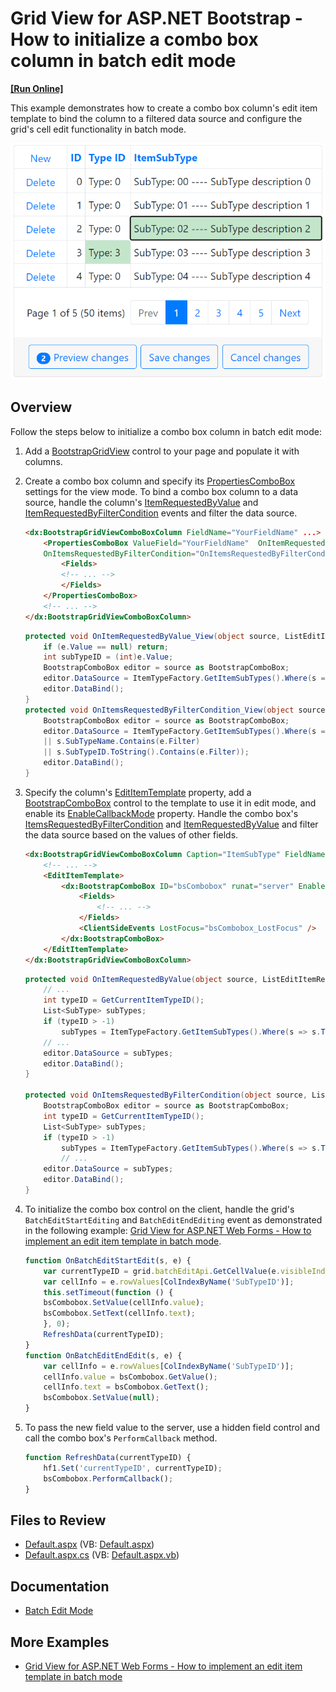 # Grid View for ASP.NET Bootstrap - How to initialize a combo box column in batch edit mode
<!-- run online -->
**[[Run Online]](https://codecentral.devexpress.com/193504356/)**
<!-- run online end -->

This example demonstrates how to create a combo box column's edit item template to bind the column to a filtered data source and configure the grid's cell edit functionality in batch mode.

![Initialize combo box column](ComboBoxColumn.png)

## Overview

Follow the steps below to initialize a combo box column in batch edit mode:

1. Add a [BootstrapGridView](https://docs.devexpress.com/AspNetBootstrap/DevExpress.Web.Bootstrap.BootstrapGridView) control to your page and populate it with columns.

2. Create a combo box column and specify its [PropertiesComboBox](https://docs.devexpress.com/AspNetBootstrap/DevExpress.Web.Bootstrap.BootstrapGridViewComboBoxColumn.PropertiesComboBox) settings for the view mode. To bind a combo box column to a data source, handle the column's [ItemRequestedByValue](https://docs.devexpress.com/AspNet/DevExpress.Web.ASPxComboBox.ItemRequestedByValue) and [ItemRequestedByFilterCondition](https://docs.devexpress.com/AspNet/DevExpress.Web.ASPxComboBox.ItemsRequestedByFilterCondition) events and filter the data source.

    ```aspx
    <dx:BootstrapGridViewComboBoxColumn FieldName="YourFieldName" ...>
        <PropertiesComboBox ValueField="YourFieldName"	OnItemRequestedByValue="OnItemRequestedByValue_View"
        OnItemsRequestedByFilterCondition="OnItemsRequestedByFilterCondition_View" TextFormatString="{0}|{1}...">
            <Fields>
            <!-- ... -->
            </Fields>
        </PropertiesComboBox>
        <!-- ... -->
    </dx:BootstrapGridViewComboBoxColumn>
    ```

    ```cs
    protected void OnItemRequestedByValue_View(object source, ListEditItemRequestedByValueEventArgs e) {
        if (e.Value == null) return;
        int subTypeID = (int)e.Value;
        BootstrapComboBox editor = source as BootstrapComboBox;
        editor.DataSource = ItemTypeFactory.GetItemSubTypes().Where(s => s.SubTypeID == subTypeID);
        editor.DataBind();
    }
    protected void OnItemsRequestedByFilterCondition_View(object source, ListEditItemsRequestedByFilterConditionEventArgs e) {
        BootstrapComboBox editor = source as BootstrapComboBox;
        editor.DataSource = ItemTypeFactory.GetItemSubTypes().Where(s => s.SubTypeDescription.Contains(e.Filter)
        || s.SubTypeName.Contains(e.Filter)
        || s.SubTypeID.ToString().Contains(e.Filter));
        editor.DataBind();
    }
    ```

3. Specify the column's [EditItemTemplate](https://docs.devexpress.com/AspNet/DevExpress.Web.GridViewDataColumn.EditItemTemplate) property, add a [BootstrapComboBox](https://docs.devexpress.com/AspNetBootstrap/DevExpress.Web.Bootstrap.BootstrapComboBox) control to the template to use it in edit mode, and enable its [EnableCallbackMode]() property. Handle the combo box's [ItemsRequestedByFilterCondition](https://docs.devexpress.com/AspNet/DevExpress.Web.ASPxComboBox.ItemsRequestedByFilterCondition) and [ItemRequestedByValue](https://docs.devexpress.com/AspNet/DevExpress.Web.ASPxComboBox.ItemRequestedByValue) and filter the data source based on the values of other fields. 

    ```aspx
    <dx:BootstrapGridViewComboBoxColumn Caption="ItemSubType" FieldName="SubTypeID" VisibleIndex="4">
        <!-- ... -->
        <EditItemTemplate>
            <dx:BootstrapComboBox ID="bsCombobox" runat="server" EnableCallbackMode="true" ClientInstanceName="bsCombobox" OnItemRequestedByValue="OnItemRequestedByValue" OnItemsRequestedByFilterCondition="OnItemsRequestedByFilterCondition" ValueField="SubTypeID" TextFormatString="SubTypeID: {0} ---- Desription: {1}">
                <Fields>
                    <!-- ... -->
                </Fields>
                <ClientSideEvents LostFocus="bsCombobox_LostFocus" />
            </dx:BootstrapComboBox>
        </EditItemTemplate>
    </dx:BootstrapGridViewComboBoxColumn>
    ```

    ```cs
    protected void OnItemRequestedByValue(object source, ListEditItemRequestedByValueEventArgs e) {
        // ...
        int typeID = GetCurrentItemTypeID();
        List<SubType> subTypes;
        if (typeID > -1)
            subTypes = ItemTypeFactory.GetItemSubTypes().Where(s => s.TypeID == typeID && s.SubTypeID.ToString() == id).ToList();
        // ...
        editor.DataSource = subTypes;
        editor.DataBind();
    }

    protected void OnItemsRequestedByFilterCondition(object source, ListEditItemsRequestedByFilterConditionEventArgs e) {
        BootstrapComboBox editor = source as BootstrapComboBox;
        int typeID = GetCurrentItemTypeID();
        List<SubType> subTypes;
        if (typeID > -1)
            subTypes = ItemTypeFactory.GetItemSubTypes().Where(s => s.TypeID == typeID && (s.SubTypeDescription.Contains(e.Filter)
            // ...
        editor.DataSource = subTypes;
        editor.DataBind();
    }
    ```

4. To initialize the combo box control on the client, handle the grid's `BatchEditStartEditing` and `BatchEditEndEditing` event as demonstrated in the following example: [Grid View for ASP.NET Web Forms - How to implement an edit item template in batch mode](https://github.com/DevExpress-Examples/asp-net-web-forms-grid-edit-item-template-in-batch-mode).

    ```js
    function OnBatchEditStartEdit(s, e) {
        var currentTypeID = grid.batchEditApi.GetCellValue(e.visibleIndex, 'TypeID');
        var cellInfo = e.rowValues[ColIndexByName('SubTypeID')];
        this.setTimeout(function () {
        bsCombobox.SetValue(cellInfo.value);
        bsCombobox.SetText(cellInfo.text);
        }, 0);
        RefreshData(currentTypeID);
    }
    function OnBatchEditEndEdit(s, e) {
        var cellInfo = e.rowValues[ColIndexByName('SubTypeID')];
        cellInfo.value = bsCombobox.GetValue();
        cellInfo.text = bsCombobox.GetText();
        bsCombobox.SetValue(null);
    }
    ```

5. To pass the new field value to the server, use a hidden field control and call the combo box's `PerformCallback` method.

    ```js
    function RefreshData(currentTypeID) {
        hf1.Set('currentTypeID', currentTypeID);
        bsCombobox.PerformCallback();
    }
    ```

## Files to Review

* [Default.aspx](./CS/WebSite/Default.aspx) (VB: [Default.aspx](./VB/WebSite/Default.aspx))
* [Default.aspx.cs](./CS/WebSite/Default.aspx.cs) (VB: [Default.aspx.vb](./VB/WebSite/Default.aspx.vb))

## Documentation

* [Batch Edit Mode](https://docs.devexpress.com/AspNetBootstrap/118184/grid-view/data-editing/batch-edit-mode)

## More Examples

* [Grid View for ASP.NET Web Forms - How to implement an edit item template in batch mode](https://github.com/DevExpress-Examples/asp-net-web-forms-grid-edit-item-template-in-batch-mode)
